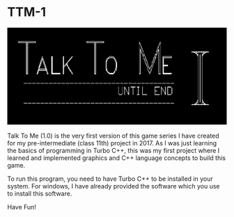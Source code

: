 # TTM-1

<img src="PHOTOS/background 1.png">

Talk To Me (1.0) is the very first version of this game series I have created for my pre-intermediate (class 11th) project in 2017. As I was just learning the basics of programming in Turbo C++, this was my first project where I learned and implemented graphics and C++ language concepts to build this game. 

To run this program, you need to have Turbo C++ to be installed in your system. For windows, I have already provided the software which you use to install this software.

Have Fun!

